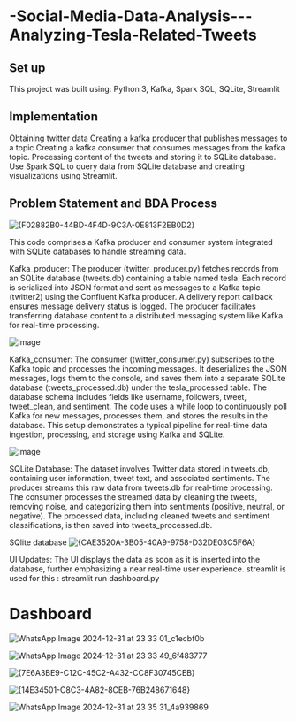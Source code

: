 
# -Social-Media-Data-Analysis---Analyzing-Tesla-Related-Tweets

 ## Set up
 This project was built using:
 Python 3,
 Kafka, 
 Spark SQL, 
 SQLite,
 Streamlit

 ## Implementation
 Obtaining twitter data
 Creating a kafka producer that publishes messages to a topic
 Creating a kafka consumer that consumes messages from the kafka topic.
 Processing content of the tweets and storing it to SQLite database.
 Use Spark SQL to query data from SQLite database and creating visualizations using Streamlit.
 
## Problem Statement and BDA Process



![{F02882B0-44BD-4F4D-9C3A-0E813F2EB0D2}](https://github.com/user-attachments/assets/75c49a2d-b5d6-4162-b10b-23d99dd82cf6)








This code comprises a Kafka producer and consumer system integrated with SQLite databases to handle streaming data.

Kafka_producer:
The producer (twitter_producer.py) fetches records from an SQLite database (tweets.db) containing a table named tesla. Each record is serialized into JSON format and sent as messages to a Kafka topic (twitter2) using the Confluent Kafka producer. A delivery report callback ensures message delivery status is logged. The producer facilitates transferring database content to a distributed messaging system like Kafka for real-time processing.

![image](https://github.com/user-attachments/assets/b9d25003-aa91-4aca-972c-b6387187dee2)

Kafka_consumer:
The consumer (twitter_consumer.py) subscribes to the Kafka topic and processes the incoming messages. It deserializes the JSON messages, logs them to the console, and saves them into a separate SQLite database (tweets_processed.db) under the tesla_processed table. The database schema includes fields like username, followers, tweet, tweet_clean, and sentiment. The code uses a while loop to continuously poll Kafka for new messages, processes them, and stores the results in the database. This setup demonstrates a typical pipeline for real-time data ingestion, processing, and storage using Kafka and SQLite.

![image](https://github.com/user-attachments/assets/ebbf47b6-dc5c-4ea0-9cc1-56ce4bcba419)


SQLite Database:
The dataset involves Twitter data stored in tweets.db, containing user information, tweet text, and associated sentiments. The producer streams this raw data from tweets.db for real-time processing. The consumer processes the streamed data by cleaning the tweets, removing noise, and categorizing them into sentiments (positive, neutral, or negative). The processed data, including cleaned tweets and sentiment classifications, is then saved into tweets_processed.db.

SQlite database
![{CAE3520A-3B05-40A9-9758-D32DE03C5F6A}](https://github.com/user-attachments/assets/b99f9bd7-090e-44f2-98ae-3b2576e7dcfa)

UI Updates:
The UI displays the data as soon as it is inserted into the database, further emphasizing a near real-time user experience. streamlit is used for this : streamlit run dashboard.py

# Dashboard


![WhatsApp Image 2024-12-31 at 23 33 01_c1ecbf0b](https://github.com/user-attachments/assets/34e591bd-27e2-47d3-875b-495cdc9a47e3)

![WhatsApp Image 2024-12-31 at 23 33 49_6f483777](https://github.com/user-attachments/assets/3f973fe2-f2d9-4348-88e1-2e0b1dce74c9)

![{7E6A3BE9-C12C-45C2-A432-CC8F30745CEB}](https://github.com/user-attachments/assets/0758e0b7-097c-4641-9a48-439653cb2ec5)

![{14E34501-C8C3-4A82-8CEB-76B248671648}](https://github.com/user-attachments/assets/d4027267-76a0-4291-bbd9-522270977584)

![WhatsApp Image 2024-12-31 at 23 35 31_4a939869](https://github.com/user-attachments/assets/7b9aeaef-a951-4730-bd35-097343444649)





